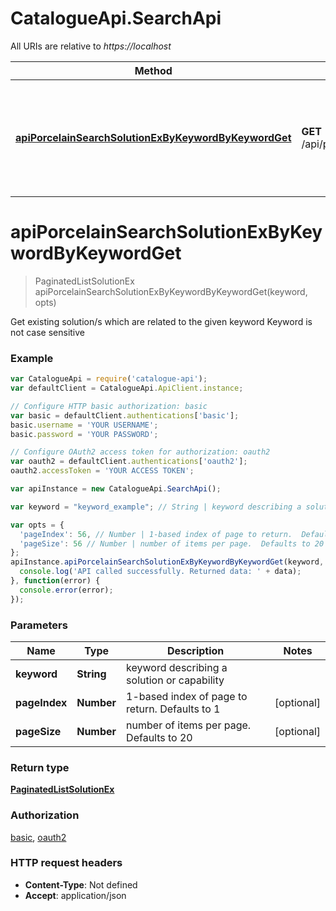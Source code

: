 # CatalogueApi.SearchApi

All URIs are relative to *https://localhost*

Method | HTTP request | Description
------------- | ------------- | -------------
[**apiPorcelainSearchSolutionExByKeywordByKeywordGet**](SearchApi.md#apiPorcelainSearchSolutionExByKeywordByKeywordGet) | **GET** /api/porcelain/Search/SolutionExByKeyword/{keyword} | Get existing solution/s which are related to the given keyword  Keyword is not case sensitive


<a name="apiPorcelainSearchSolutionExByKeywordByKeywordGet"></a>
# **apiPorcelainSearchSolutionExByKeywordByKeywordGet**
> PaginatedListSolutionEx apiPorcelainSearchSolutionExByKeywordByKeywordGet(keyword, opts)

Get existing solution/s which are related to the given keyword  Keyword is not case sensitive

### Example
```javascript
var CatalogueApi = require('catalogue-api');
var defaultClient = CatalogueApi.ApiClient.instance;

// Configure HTTP basic authorization: basic
var basic = defaultClient.authentications['basic'];
basic.username = 'YOUR USERNAME';
basic.password = 'YOUR PASSWORD';

// Configure OAuth2 access token for authorization: oauth2
var oauth2 = defaultClient.authentications['oauth2'];
oauth2.accessToken = 'YOUR ACCESS TOKEN';

var apiInstance = new CatalogueApi.SearchApi();

var keyword = "keyword_example"; // String | keyword describing a solution or capability

var opts = { 
  'pageIndex': 56, // Number | 1-based index of page to return.  Defaults to 1
  'pageSize': 56 // Number | number of items per page.  Defaults to 20
};
apiInstance.apiPorcelainSearchSolutionExByKeywordByKeywordGet(keyword, opts).then(function(data) {
  console.log('API called successfully. Returned data: ' + data);
}, function(error) {
  console.error(error);
});

```

### Parameters

Name | Type | Description  | Notes
------------- | ------------- | ------------- | -------------
 **keyword** | **String**| keyword describing a solution or capability | 
 **pageIndex** | **Number**| 1-based index of page to return.  Defaults to 1 | [optional] 
 **pageSize** | **Number**| number of items per page.  Defaults to 20 | [optional] 

### Return type

[**PaginatedListSolutionEx**](PaginatedListSolutionEx.md)

### Authorization

[basic](../README.md#basic), [oauth2](../README.md#oauth2)

### HTTP request headers

 - **Content-Type**: Not defined
 - **Accept**: application/json


